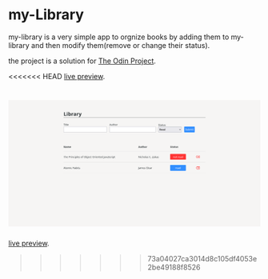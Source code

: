 # my-Library

my-library is a very simple app to orgnize books by adding them to my-library and then modify them(remove or change their status).

the project is a solution for [The Odin Project](https://www.theodinproject.com).

<<<<<<< HEAD
[live preview](https://www.rahhaly.github.io/library).

![screenshot](./screenshot-library.png)
=======
[live preview](https://rahhaly.github.io/library/).
>>>>>>> 73a04027ca3014d8c105df4053e2be49188f8526
